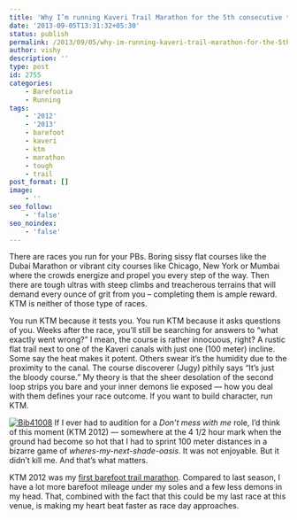 ```yaml
---
title: 'Why I’m running Kaveri Trail Marathon for the 5th consecutive time'
date: '2013-09-05T13:31:32+05:30'
status: publish
permalink: /2013/09/05/why-im-running-kaveri-trail-marathon-for-the-5th-consecutive-time
author: vishy
description: ''
type: post
id: 2755
categories: 
    - Barefootia
    - Running
tags:
    - '2012'
    - '2013'
    - barefoot
    - kaveri
    - ktm
    - marathon
    - tough
    - trail
post_format: []
image:
    - ''
seo_follow:
    - 'false'
seo_noindex:
    - 'false'
---
```

There are races you run for your PBs. Boring sissy flat courses like the Dubai Marathon or vibrant city courses like Chicago, New York or Mumbai where the crowds energize and propel you every step of the way. Then there are tough ultras with steep climbs and treacherous terrains that will demand every ounce of grit from you – completing them is ample reward. KTM is neither of those type of races.

<div id="yui_3_7_2_1_1377746336340_59744">You run KTM because it tests you. You run KTM because it asks questions of you. Weeks after the race, you’ll still be searching for answers to “what exactly went wrong?” I mean, the course is rather innocuous, right? A rustic flat trail next to one of the Kaveri canals with just one (100 meter) incline. Some say the heat makes it potent. Others swear it’s the humidity due to the proximity to the canal. The course discoverer (Jugy) pithily says “It’s just the bloody course.” My theory is that the sheer desolation of the second loop strips you bare and your inner demons lie exposed — how you deal with them defines your race outcome. If you want to build character, run KTM.</div>

[![Bib41008](http://farm9.staticflickr.com/8444/8010941290_5babc6f68a.jpg)](http://www.flickr.com/photos/raghavendramohanphotography/8010941290/ "Bib41008 by Raghu Mohan, on Flickr") If I ever had to audition for a *Don’t mess with me* role, I’d think of this moment (KTM 2012) — somewhere at the 4 1/2 hour mark when the ground had become so hot that I had to sprint 100 meter distances in a bizarre game of *wheres-my-next-shade-oasis*. It was not enjoyable. But it didn’t kill me. And that’s what matters.

KTM 2012 was my [first barefoot trail marathon](http://www.ulaar.com/2012/11/19/my-first-barefoot-trail-marathon/). Compared to last season, I have a lot more barefoot mileage under my soles and a few less demons in my head. That, combined with the fact that this could be my last race at this venue, is making my heart beat faster as race day approaches.

<div></div><div></div>
